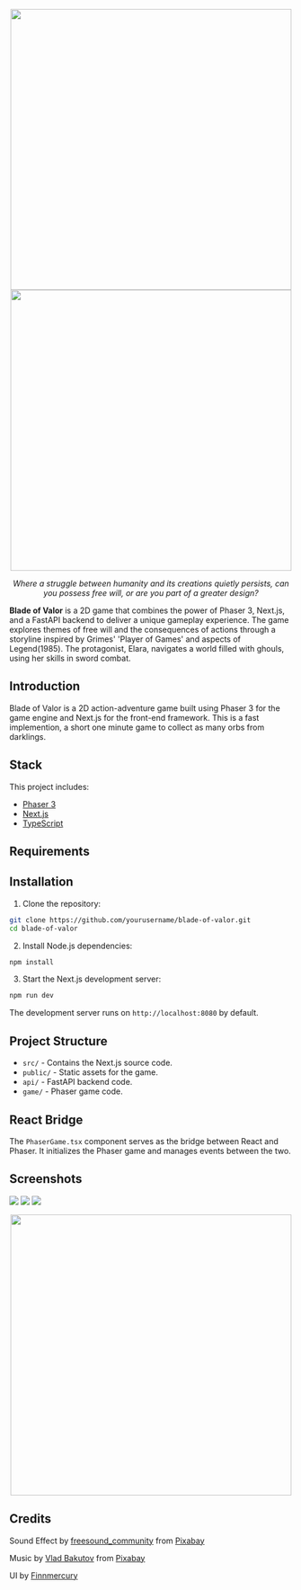 <p align="center">
<img src="https://imgur.com/TvrHNQV.png" width="500">
<img src="https://imgur.com/QmmwTev.png" width="500">

</p>

<p align="center"><em>Where a struggle between humanity and its creations quietly persists, can you possess free will, or are you part of a greater design?</em></p>

**Blade of Valor** is a 2D game that combines the power of Phaser 3, Next.js, and a FastAPI backend to deliver a unique gameplay experience. The game explores themes of free will and the consequences of actions through a storyline inspired by Grimes' 'Player of Games' and aspects of Legend(1985). The protagonist, Elara, navigates a world filled with ghouls, using her skills in sword combat.

## Introduction

Blade of Valor is a 2D action-adventure game built using Phaser 3 for the game engine and Next.js for the front-end framework. This is a fast implemention, a short one minute game to collect as many orbs from darklings. 

## Stack

This project includes:

- [Phaser 3](https://github.com/phaserjs/phaser)
- [Next.js ](https://github.com/vercel/next.js)
- [TypeScript](https://github.com/microsoft/TypeScript)

## Requirements


## Installation

1. Clone the repository:

```bash
git clone https://github.com/yourusername/blade-of-valor.git
cd blade-of-valor
```

2. Install Node.js dependencies:

```bash
npm install
```

3. Start the Next.js development server:

```bash
npm run dev
```

The development server runs on `http://localhost:8080` by default.

## Project Structure

- `src/` - Contains the Next.js source code.
- `public/` - Static assets for the game.
- `api/` - FastAPI backend code.
- `game/` - Phaser game code.

## React Bridge

The `PhaserGame.tsx` component serves as the bridge between React and Phaser. It initializes the Phaser game and manages events between the two.

## Screenshots

<img src="https://imgur.com/KY53Jwt.png" >
<img src="https://imgur.com/JLuUjle.png" >
<img src="https://imgur.com/tKznEMR.png" >
<p align="center">
<img src="https://imgur.com/tqJdAB3.png" width="500">
</p>

## Credits

Sound Effect by <a href="https://pixabay.com/users/freesound_community-46691455/?utm_source=link-attribution&utm_medium=referral&utm_campaign=music&utm_content=105441">freesound_community</a> from <a href="https://pixabay.com//?utm_source=link-attribution&utm_medium=referral&utm_campaign=music&utm_content=105441">Pixabay</a>

Music by <a href="https://pixabay.com/users/deuslower-45666444/?utm_source=link-attribution&utm_medium=referral&utm_campaign=music&utm_content=248215">Vlad Bakutov</a> from <a href="https://pixabay.com//?utm_source=link-attribution&utm_medium=referral&utm_campaign=music&utm_content=248215">Pixabay</a>

UI by <a href = "https://finnmercury.itch.io/"> Finnmercury</a>
